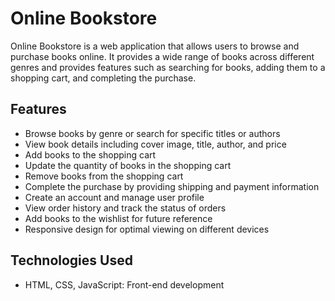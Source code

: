 # Online Bookstore

Online Bookstore is a web application that allows users to browse and purchase books online. It provides a wide range of books across different genres and provides features such as searching for books, adding them to a shopping cart, and completing the purchase.

## Features

- Browse books by genre or search for specific titles or authors
- View book details including cover image, title, author, and price
- Add books to the shopping cart
- Update the quantity of books in the shopping cart
- Remove books from the shopping cart
- Complete the purchase by providing shipping and payment information
- Create an account and manage user profile
- View order history and track the status of orders
- Add books to the wishlist for future reference
- Responsive design for optimal viewing on different devices

## Technologies Used

- HTML, CSS, JavaScript: Front-end development



